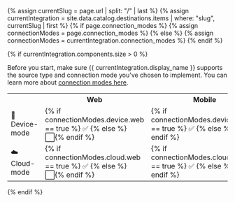 <!-- in the file we're pulling from the API, "name" corresponds with the path to the yml blob for a specific destination.-->
{% assign currentSlug = page.url | split: "/" | last %}
{% assign currentIntegration = site.data.catalog.destinations.items | where: "slug", currentSlug | first %}
{% if page.connection_modes %}
{% assign connectionModes = page.connection_modes %}
{% else %}
{% assign connectionModes = currentIntegration.connection_modes %}
{% endif %}

{% if currentIntegration.components.size > 0 %}
<!--don't show a blank table if we can't find any info about these. -->
<!--
components -> how do we send data
platforms -> what data do we recognize-->



Before you start, make sure {{ currentIntegration.display_name }} supports the source type and connection mode you've chosen to implement. You can learn more about [connection modes here](https://segment.com/docs/connections/destinations/#connection-modes).

<table>
  <tr>
    <th></th>
    <th>Web</th>
    <th>Mobile</th>
    <th>Server</th>
  </tr>
  <tr>
    <td>📱 Device-mode</td>
    <td>{% if connectionModes.device.web == true %} ✅ {% else %}⬜️{% endif %}</td>
    <td>{% if connectionModes.device.mobile == true %} ✅ {% else %}⬜️{% endif %}</td>
    <td>⬜️</td>
  </tr>
  <tr>
    <td>☁️  Cloud-mode</td>
    <td>{% if connectionModes.cloud.web == true %} ✅ {% else %}⬜️{% endif %}</td>
    <td>{% if connectionModes.cloud.mobile == true %} ✅ {% else %}⬜️{% endif %}</td>
    <td>{% if connectionModes.cloud.server == true %} ✅ {% else %}⬜️{% endif %}</td>
  </tr>
</table>
{% endif %}
